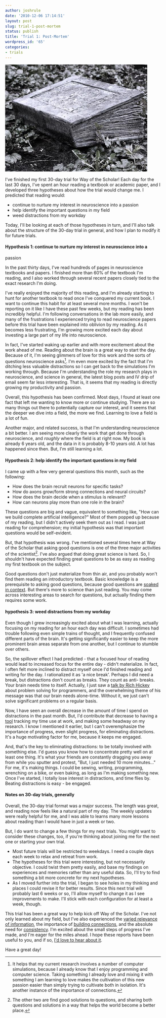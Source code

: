```yaml
---
author: joshrule
date: '2010-12-06 17:14:51'
layout: post
slug: trial-1-post-mortem
status: publish
title: 'Trial 1: Post-Mortem'
wordpress_id: '65'
categories:
- trials
---
```


![stone book from jeroenadema on flickr.com][1]

I've finished my first 30-day trial for Way of the Scholar! Each day for the
last 30 days, I've spent an hour reading a textbook or academic paper, and I
developed three hypotheses about how the trial would change me. I predicted
that reading would:

*  continue to nurture my interest in neuroscience into a passion
*  help identify the important questions in my field
*  weed distractions from my workday

Today, I'll be looking at each of those hypotheses in turn, and I'll also talk
about the structure of the 30-day trial in general, and how I plan to modify
it for future trials.

#### Hypothesis 1: continue to nurture my interest in neuroscience into a
passion

In the past thirty days, I've read hundreds of pages in neuroscience textbooks
and papers. I finished more than 60% of the textbook I'm reading, and I also
worked through several recent papers closely tied to the exact research I'm
doing.

I've really enjoyed the majority of this reading, and I'm already starting to
hunt for another textbook to read once I've conquered my current book. I want
to continue this habit for at least several more months. I won't be reporting
on it like I have these past few weeks, but my reading has been incredibly
helpful. I'm following conversations in the lab more easily, and many of the
frustrations I experienced trying to read neuroscience papers before this
trial have been explained into oblivion by my reading. As it becomes less
frustrating, I'm growing more excited each day about investing a large part of
my life into neuroscience.

In fact, I've started waking up earlier and with more excitement about the
work ahead of me. Reading about the brain is a great way to start the day.
Because of it, I'm seeing glimmers of love for this work and the sorts of
questions neuroscience asks[^1]. I'm even more excited by the fact that I'm
ditching less valuable distractions so I can get back to the simulations I'm
working through. Because I'm understanding the role my research plays in
neuroscience, and science in general, the latest blog posts and IV drip of
email seem far less interesting. That is, it seems that my reading is directly
growing my productivity and passion.

Overall, this hypothesis has been confirmed. Most days, I found at least one
fact that left me wanting to know more or continue studying. There are so many
things out there to potentially capture our interest, and it seems that the
deeper we dive into a field, the more we find. Learning to love a field is a
lot of fun.

Another major, and related success, is that I'm understanding neuroscience a
bit better. I am seeing more clearly the work that get done through
neuroscience, and _roughly_ where the field is at right now. My book is
already 6 years old, and the data in it is probably 8-10 years old. A lot has
happened since then. But, I'm still learning a lot.

#### Hypothesis 2: help identify the important questions in my field

I came up with a few very general questions this month, such as the following:

*  How does the brain recruit neurons for specific tasks?
*  How do axons grow/form strong connections and neural circuits?
*  How does the brain decide when a stimulus is relevant?
*  How can neurons play more than one role in the brain?

These questions are big and vague, equivalent to something like, "How can we
build complete artificial intelligence?" Most of them popped up because of my
reading, but I didn't actively seek them out as I read. I was just reading for
comprehension; my initial hypothesis was that important questions would be
self-evident.

But, that hypothesis was wrong. I've mentioned several times here at Way of
the Scholar that asking good questions is one of the three major activities of
the scientist[^2]. I've also argued that doing great science is hard. So, I
shouldn't have expected finding great questions to be as easy as reading my
first textbook on the subject.

Good questions don't just materialize from thin air, and you probably won't
find them reading an introductory textbook. Basic knowledge is a prerequisite
to asking good questions, because good questions are [soaked in context][2].
But there's more to science than just reading. You may come across interesting
areas to search for questions, but actually finding them requires some work.

#### hypothesis 3: weed distractions from my workday

Even though I grew increasingly excited about what I was learning, actually
focusing on my reading for an hour each day was difficult. I sometimes had
trouble following even simple trains of thought, and I frequently confused
different parts of the brain. It's getting significantly easier to keep the
more prominent brain areas separate from one another, but I continue to
stumble over others.

So, the spillover effect I had predicted - that a focused hour of reading
would lead to increased focus for the entire day - didn't materialize. In
fact, I often felt more inclined to distract myself once I'd finished reading
and writing for the day. I rationalized it as 'a nice break'. Perhaps I did
need a break, but distractions don't count as breaks. They count as anti-
breaks. Your brain needs time to itself. Actually, I just saw a [talk by Rich
Hickey][3] about problem solving for programmers, and the overwhelming theme
of his message was that our brain needs alone-time. Without it, we just can't
solve significant problems on a regular basis.

Now, I have seen an overall decrease in the amount of time I spend on
distractions in the past month. But, I'd contribute that decrease to having a
[tool][4] tracking my time use at work, and making some headway on my
research. I know I mentioned it earlier, but I can't overemphasize the
importance of progress, even slight progress, for eliminating distractions.
It's a huge motivating factor for me, because it keeps me engaged.

And, that's the key to eliminating distractions: to be totally involved with
something else. I'd guess you know how to concentrate pretty well on at least
one thing. It's what your friends are constantly dragging you away from while
you sputter and protest, "But, I just needed 10 more minutes…" For me, it's
making things. I could be sewing, writing, programming, wrenching on a bike,
or even baking, as long as I'm making something new. Once I've started, I
totally lose interest in distractions, and time flies by. Beating distractions
is easy - be engaged.

#### Notes on 30-day trials, generally

Overall, the 30-day trial format was a major success. The length was great,
and reading now feels like a natural part of my day. The weekly updates were
really helpful for me, and I was able to learns many more lessons about
reading than I would have in just a week or two.

But, I do want to change a few things for my next trials. You might want to
consider these changes, too, if you're thinking about joining me for the next
one or starting your own trial.

*  Most future trials will be restricted to weekdays. I need a couple days each week to relax and retreat from work.
*  The hypotheses for this trial were interesting, but not necessarily objective. I could twist them pretty easily, and base my findings on experiences and memories rather than any useful data. So, I'll try to find something a bit more concrete for my next hypotheses.
*  As I moved further into the trial, I began to see holes in my thinking and places I could revise it for better results. Since this next trial will probably last 6 weeks or so, I'll allow myself to change it as I see improvements to make. I'll stick with each configuration for at least a week, though.

This trial has been a great way to help kick off Way of the Scholar. I've not
only learned about my field, but I've also experienced the [varied relevance
of information][5], the importance of [building connections][6], and the
absolute need for [consistency][7]. I'm excited about the small steps of
progress I've made, and I'm eager for the miles ahead. I hope these reports
have been useful to you, and if so, [I'd love to hear about it][8].

Have a great day!


[^1]: It helps that my current research involves a number of computer simulations, because I already know that I enjoy programming and computer science. Taking something I already love and mixing it with something I am learning to love makes the cultivation of this new passion easier than simply trying to cultivate both in isolation. It's another instance of the importance of connections.
[^2]: The other two are find good solutions to questions, and sharing both questions and solutions in a way that helps the world become a better place.

[1]: /a/2010-12-06-trial-1-post-mortem/stone-book.png (stone book from jeroenadema on flickr.com)
[2]: http://blog.trailmeme.com/2010/07/the-dangerous-art-of-the-right-question/ (TrailMeme - The Dangerous Art of the Right Question)
[3]: http://bit.ly/ffbxXe (Rich Hickey - Hammock Driven Development)
[4]: http://rescuetime.com (RescueTime)
[5]: http://joshrule.com/blog/trial-1-day-8/ (WOTS - Trial 1: Day 8)
[6]: http://joshrule.com/blog/trial1day15/ (WOTS - Trial 1: Day 15)
[7]: http://joshrule.com/blog/trial-1-day-22/ (WOTS - Trial 1: Day 22)
[8]: http://twitter.com/joshrule (Josh on Twitter)
